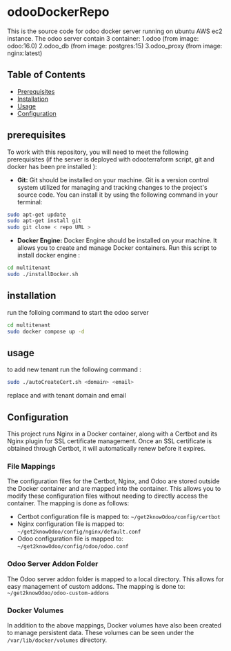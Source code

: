 # odooDockerRepo
This is the source code for odoo docker server running on ubuntu AWS ec2 instance. The odoo server contain 3 container:
1.odoo (from image: odoo:16.0)
2.odoo_db (from image: postgres:15)
3.odoo_proxy (from image: nginx:latest)

## Table of Contents
- [Prerequisites](#prerequisites)
- [Installation](#installation)
- [Usage](#usage)
- [Configuration](#configuration)

## prerequisites
To work with this repository, you will need to meet the following prerequisites (if the server is deployed with odooterraform script, git and docker has been pre installed ):

- **Git:** Git should be installed on your machine. Git is a version control system utilized for managing and tracking changes to the project's source code. You can install it by using the following command in your terminal:

```bash
sudo apt-get update
sudo apt-get install git
sudo git clone < repo URL >
```

- **Docker Engine:** Docker Engine should be installed on your machine. It allows you to create and manage Docker containers. Run this script to install docker engine :

```bash
cd multitenant
sudo ./installDocker.sh
```

## installation
run the folloing command to start the odoo server

```bash
cd multitenant
sudo docker compose up -d
```

## usage
to add new tenant run the following command :

```bash
sudo ./autoCreateCert.sh <domain> <email>
```
replace <domain> and <email> with tenant domain and email



## Configuration

This project runs Nginx in a Docker container, along with a Certbot and its Nginx plugin for SSL certificate management. Once an SSL certificate is obtained through Certbot, it will automatically renew before it expires.

### File Mappings

The configuration files for the Certbot, Nginx, and Odoo are stored outside the Docker container and are mapped into the container. This allows you to modify these configuration files without needing to directly access the container. The mapping is done as follows:

- Certbot configuration file is mapped to: `~/get2knowOdoo/config/certbot`
- Nginx configuration file is mapped to: `~/get2knowOdoo/config/nginx/default.conf`
- Odoo configuration file is mapped to: `~/get2knowOdoo/config/odoo/odoo.conf`

### Odoo Server Addon Folder

The Odoo server addon folder is mapped to a local directory. This allows for easy management of custom addons. The mapping is done to: `~/get2knowOdoo/odoo-custom-addons`

### Docker Volumes

In addition to the above mappings, Docker volumes have also been created to manage persistent data. These volumes can be seen under the `/var/lib/docker/volumes` directory.

